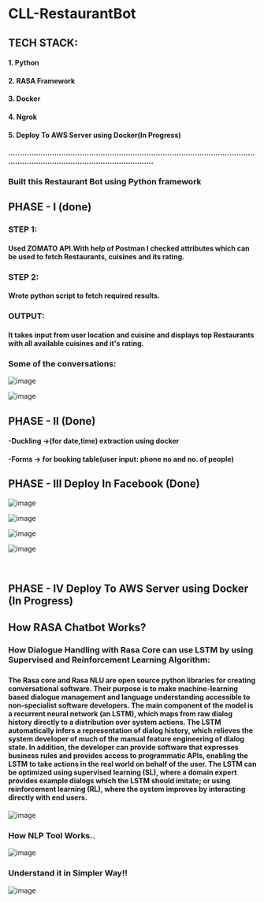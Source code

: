 # CLL-RestaurantBot
<h2>TECH STACK:</h2>
<h4>1. Python</h4>
<h4>2. RASA Framework</h4>
<h4>3. Docker</h4>
<h4>4. Ngrok</h4>
<h4>5. Deploy To AWS Server using Docker(In Progress)</h4>
<h4>..........................................................................................................................................................................</h4>
<h3>Built this Restaurant Bot using Python framework</h3>
<h2>PHASE - I (done)</h2>
<h3>STEP 1:</h3>
<h4>Used ZOMATO API.With help of Postman I checked attributes which can be used to fetch Restaurants, cuisines and its rating.</h4>
<h3>STEP 2:</h3>
<h4>Wrote python script to fetch required results.</h4>
<h3>OUTPUT:</h3>
<h4>It takes input from user location and cuisine and displays top  Restaurants with all available cuisines and it's rating.</h4>


<!-- ![image](https://user-images.githubusercontent.com/66173499/121783611-3a31ab80-cbcd-11eb-997c-492633736f57.png) -->
<h3>Some of the conversations:</h3>

![image](https://user-images.githubusercontent.com/66173499/121837223-afe36780-ccf2-11eb-8702-21b282e6269b.png)

![image](https://user-images.githubusercontent.com/66173499/121837270-ca1d4580-ccf2-11eb-8880-89f70bb157fa.png)


<h2>PHASE - II (Done)</h2>
<h4>-Duckling ->(for date,time) extraction using docker</h4>
<h4>-Forms -> for booking table(user input: phone no and no. of people)</h4>

<h2>PHASE - III Deploy In Facebook (Done)</h2>

![image](https://user-images.githubusercontent.com/66173499/126511962-fa2f5033-37f0-4eb9-936f-d43c889521fc.png)

![image](https://user-images.githubusercontent.com/66173499/126512082-0bb99a2c-b544-4ed5-9731-768480ed82d7.png)

![image](https://user-images.githubusercontent.com/66173499/126512208-48024184-f6d9-4b69-830b-7f2ddb0e6cd0.png)

![image](https://user-images.githubusercontent.com/66173499/126512304-dcf48725-29d3-4cb0-a5a8-ab064ce554da.png)



<br>
<h2>PHASE - IV Deploy To AWS Server using Docker (In Progress)</h2>

<h2> How RASA Chatbot Works? </h2>
<h3>How Dialogue Handling with Rasa Core can use LSTM by using Supervised and Reinforcement Learning Algorithm:<h3/>
<h4>
The Rasa core and Rasa NLU are open source python libraries for creating conversational software. Their purpose is to make machine-learning based dialogue management and language understanding accessible to non-specialist software developers. The main component of the model is a recurrent neural network (an LSTM), which maps from raw dialog history directly to a distribution over system actions. The LSTM automatically infers a representation of dialog history, which relieves the system developer of much of the manual feature engineering of dialog state. In addition, the developer can provide software that expresses business rules and provides access to programmatic APIs, enabling the LSTM to take actions in the real world on behalf of the user. The LSTM can be optimized using supervised learning (SL), where a domain expert provides example dialogs which the LSTM should imitate; or using reinforcement learning (RL), where the system improves by interacting directly with end users.</h4>

![image](https://user-images.githubusercontent.com/66173499/122521625-b0516a80-d032-11eb-9776-6b55440d2a41.png)

  
 <h3>How NLP Tool Works..</h3>

![image](https://user-images.githubusercontent.com/66173499/122521281-446f0200-d032-11eb-8b3a-d7781fe7d465.png)

<h3>Understand it in Simpler Way!!</h3>
  
![image](https://user-images.githubusercontent.com/66173499/122531127-d54adb00-d03c-11eb-915e-7a8cffe022e3.png)
  
